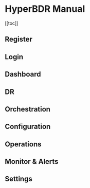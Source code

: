 # **HyperBDR Manual**
[[toc]]
## **Register**
<!-- @include: ./register/register.md -->
## **Login**
<!-- @include: ./login/login.md -->
## **Dashboard**
<!-- @include: ./dashboard/dashboard.md -->
<!-- @include: ./dashboard/profile.md -->
<!-- @include: ./dashboard/logout.md -->
<!-- @include: ./dashboard/language-switch.md -->
## **DR**
<!-- @include: ./dr/host-dr.md -->
<!-- @include: ./dr/host-failback.md -->
## **Orchestration**
<!-- @include: ./orchestration/dr-group.md -->
## **Configuration**
<!-- @include: ./configuration/production-site.md -->
<!-- @include: ./configuration/dr-site.md -->
<!-- @include: ./configuration/storage-configuration.md -->
<!-- @include: ./configuration/dr-site-configuration.md -->
<!-- @include: ./configuration/policy-settings.md -->
## **Operations**
<!-- @include: ./operations/audit-logs.md -->
<!-- @include: ./operations/task-management.md -->
<!-- @include: ./operations/download-logs.md -->
<!-- @include: ./operations/upgrade.md -->
<!-- @include: ./operations/reports.md -->
<!-- @include: ./operations/tag-management.md -->
## **Monitor & Alerts**
<!-- @include: ./monitor-alerts/system-monitor.md -->
<!-- @include: ./monitor-alerts/alarm.md -->
<!-- @include: ./monitor-alerts/notification.md -->
<!-- @include: ./monitor-alerts/alerts.md -->
## **Settings**
<!-- @include: ./settings/global-settings.md -->
<!-- @include: ./settings/license-management.md -->
<!-- @include: ./settings/versions.md -->